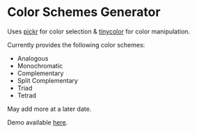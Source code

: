 # Color Schemes Generator

Uses [pickr](https://github.com/Simonwep/pickr) for color selection & [tinycolor](https://github.com/bgrins/TinyColor) for color manipulation.

Currently provides the following color schemes: 
* Analogous
* Monochromatic
* Complementary
* Split Complementary
* Triad
* Tetrad

May add more at a later date.

Demo available [here](https://wmlol.github.io/color-schemes-generator/).
